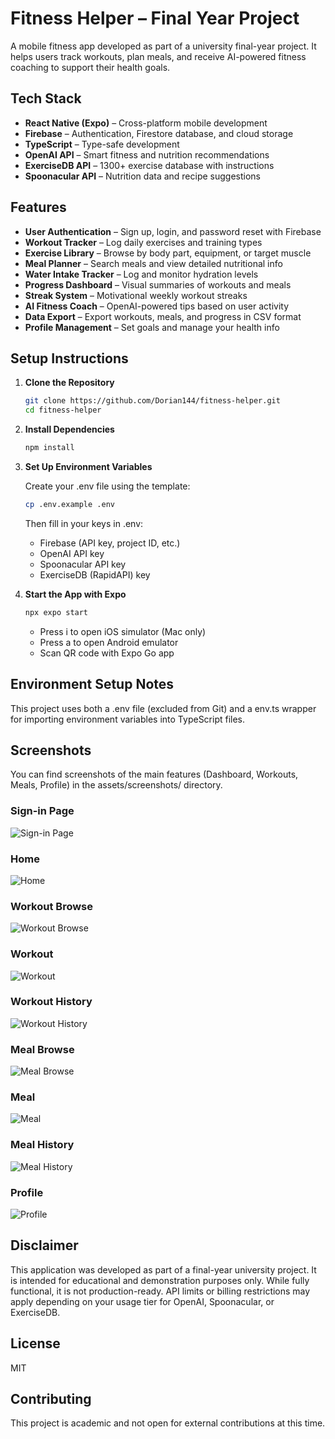 # Fitness Helper – Final Year Project

A mobile fitness app developed as part of a university final-year project. It helps users track workouts, plan meals, and receive AI-powered fitness coaching to support their health goals.

## Tech Stack

- **React Native (Expo)** – Cross-platform mobile development
- **Firebase** – Authentication, Firestore database, and cloud storage
- **TypeScript** – Type-safe development
- **OpenAI API** – Smart fitness and nutrition recommendations
- **ExerciseDB API** – 1300+ exercise database with instructions
- **Spoonacular API** – Nutrition data and recipe suggestions

## Features

- **User Authentication** – Sign up, login, and password reset with Firebase
- **Workout Tracker** – Log daily exercises and training types
- **Exercise Library** – Browse by body part, equipment, or target muscle
- **Meal Planner** – Search meals and view detailed nutritional info
- **Water Intake Tracker** – Log and monitor hydration levels
- **Progress Dashboard** – Visual summaries of workouts and meals
- **Streak System** – Motivational weekly workout streaks
- **AI Fitness Coach** – OpenAI-powered tips based on user activity
- **Data Export** – Export workouts, meals, and progress in CSV format
- **Profile Management** – Set goals and manage your health info

## Setup Instructions

1. **Clone the Repository**
   ```bash
   git clone https://github.com/Dorian144/fitness-helper.git
   cd fitness-helper
   ```

2. **Install Dependencies**
   ```bash
   npm install
   ```

3. **Set Up Environment Variables**
   
   Create your .env file using the template:
   ```bash
   cp .env.example .env
   ```
   
   Then fill in your keys in .env:
   - Firebase (API key, project ID, etc.)
   - OpenAI API key
   - Spoonacular API key
   - ExerciseDB (RapidAPI) key

4. **Start the App with Expo**
   ```bash
   npx expo start
   ```
   - Press i to open iOS simulator (Mac only)
   - Press a to open Android emulator
   - Scan QR code with Expo Go app

## Environment Setup Notes
This project uses both a .env file (excluded from Git) and a env.ts wrapper for importing environment variables into TypeScript files.

## Screenshots
You can find screenshots of the main features (Dashboard, Workouts, Meals, Profile) in the assets/screenshots/ directory.

### Sign-in Page
![Sign-in Page](assets/screenshots/sign-in.jpg)

### Home
![Home](assets/screenshots/home.jpg)

### Workout Browse
![Workout Browse](assets/screenshots/workout-browse.jpg)

### Workout
![Workout](assets/screenshots/workout-workout.jpg)

### Workout History
![Workout History](assets/screenshots/workout-history.jpg)

### Meal Browse
![Meal Browse](assets/screenshots/meal-browse.jpg)

### Meal
![Meal](assets/screenshots/meal-meal.jpg)

### Meal History
![Meal History](assets/screenshots/meal-history.jpg)

### Profile
![Profile](assets/screenshots/profile.jpg)

## Disclaimer
This application was developed as part of a final-year university project. It is intended for educational and demonstration purposes only. While fully functional, it is not production-ready. API limits or billing restrictions may apply depending on your usage tier for OpenAI, Spoonacular, or ExerciseDB.

## License
MIT

## Contributing
This project is academic and not open for external contributions at this time.

